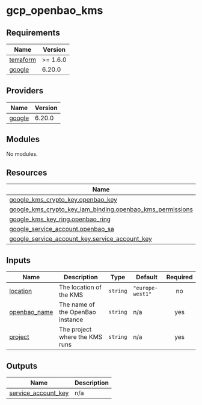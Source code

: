 # gcp_openbao_kms

<!-- BEGINNING OF PRE-COMMIT-OPENTOFU DOCS HOOK -->
## Requirements

| Name | Version |
|------|---------|
| <a name="requirement_terraform"></a> [terraform](#requirement\_terraform) | >= 1.6.0 |
| <a name="requirement_google"></a> [google](#requirement\_google) | 6.20.0 |

## Providers

| Name | Version |
|------|---------|
| <a name="provider_google"></a> [google](#provider\_google) | 6.20.0 |

## Modules

No modules.

## Resources

| Name | Type |
|------|------|
| [google_kms_crypto_key.openbao_key](https://registry.terraform.io/providers/hashicorp/google/6.20.0/docs/resources/kms_crypto_key) | resource |
| [google_kms_crypto_key_iam_binding.openbao_kms_permissions](https://registry.terraform.io/providers/hashicorp/google/6.20.0/docs/resources/kms_crypto_key_iam_binding) | resource |
| [google_kms_key_ring.openbao_ring](https://registry.terraform.io/providers/hashicorp/google/6.20.0/docs/resources/kms_key_ring) | resource |
| [google_service_account.openbao_sa](https://registry.terraform.io/providers/hashicorp/google/6.20.0/docs/resources/service_account) | resource |
| [google_service_account_key.service_account_key](https://registry.terraform.io/providers/hashicorp/google/6.20.0/docs/resources/service_account_key) | resource |

## Inputs

| Name | Description | Type | Default | Required |
|------|-------------|------|---------|:--------:|
| <a name="input_location"></a> [location](#input\_location) | The location of the KMS | `string` | `"europe-west1"` | no |
| <a name="input_openbao_name"></a> [openbao\_name](#input\_openbao\_name) | The name of the OpenBao instance | `string` | n/a | yes |
| <a name="input_project"></a> [project](#input\_project) | The project where the KMS runs | `string` | n/a | yes |

## Outputs

| Name | Description |
|------|-------------|
| <a name="output_service_account_key"></a> [service\_account\_key](#output\_service\_account\_key) | n/a |
<!-- END OF PRE-COMMIT-OPENTOFU DOCS HOOK -->
